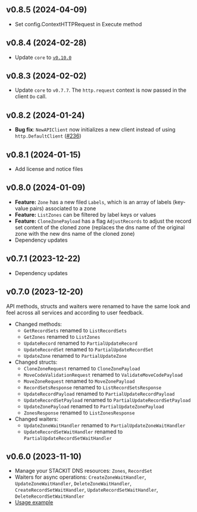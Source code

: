 ## v0.8.5 (2024-04-09)

- Set config.ContextHTTPRequest in Execute method

## v0.8.4 (2024-02-28)

- Update `core` to [`v0.10.0`](../../core/CHANGELOG.md#v0100-2024-02-27)

## v0.8.3 (2024-02-02)

- Update `core` to `v0.7.7`. The `http.request` context is now passed in the client `Do` call.

## v0.8.2 (2024-01-24)

- **Bug fix**: `NewAPIClient` now initializes a new client instead of using `http.DefaultClient` ([#236](https://github.com/stackitcloud/stackit-sdk-go/issues/236))

## v0.8.1 (2024-01-15)

- Add license and notice files

## v0.8.0 (2024-01-09)

- **Feature:** `Zone` has a new filed `Labels`, which is an array of labels (key-value pairs) associated to a zone
- **Feature:** `ListZones` can be filtered by label keys or values
- **Feature:** `CloneZonePayload` has a flag `AdjustRecords` to adjust the record set content of the cloned zone (replaces the dns name of the original zone with the new dns name of the cloned zone)
- Dependency updates

## v0.7.1 (2023-12-22)

- Dependency updates

## v0.7.0 (2023-12-20)

API methods, structs and waiters were renamed to have the same look and feel across all services and according to user feedback.

- Changed methods:
  - `GetRecordSets` renamed to `ListRecordSets`
  - `GetZones` renamed to `ListZones`
  - `UpdateRecord` renamed to `PartialUpdateRecord`
  - `UpdateRecordSet` renamed to `PartialUpdateRecordSet`
  - `UpdateZone` renamed to `PartialUpdateZone`
- Changed structs:
  - `CloneZoneRequest` renamed to `CloneZonePayload`
  - `MoveCodeValidationRequest` renamed to `ValidateMoveCodePayload`
  - `MoveZoneRequest` renamed to `MoveZonePayload`
  - `RecordSetsResponse` renamed to `ListRecordSetsResponse`
  - `UpdateRecordPayload` renamed to `PartialUpdateRecordPayload`
  - `UpdateRecordSetPayload` renamed to `PartialUpdateRecordSetPayload`
  - `UpdateZonePayload` renamed to `PartialUpdateZonePayload`
  - `ZonesResponse` renamed to `ListZonesResponse`
- Changed waiters:
  - `UpdateZoneWaitHandler` renamed to `PartialUpdateZoneWaitHandler`
  - `UpdateRecordSetWaitHandler` renamed to `PartialUpdateRecordSetWaitHandler`

## v0.6.0 (2023-11-10)

- Manage your STACKIT DNS resources: `Zones`, `RecordSet`
- Waiters for async operations: `CreateZoneWaitHandler`, `UpdateZoneWaitHandler`, `DeleteZoneWaitHandler`, `CreateRecordSetWaitHandler`, `UpdateRecordSetWaitHandler`, `DeleteRecordSetWaitHandler`
- [Usage example](https://github.com/stackitcloud/stackit-sdk-go/tree/main/examples/dns)

